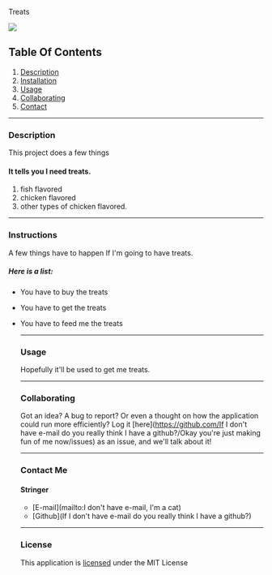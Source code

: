 Treats

  ![](https://img.shields.io/badge/License-MIT-yellowgreen)
      
  ## Table Of Contents
  1.  [Description](#description)
  2.  [Installation](#installation) 
  3.  [Usage](#usage)
  4.  [Collaborating](#collaborating)
  5.  [Contact](#contact)
      
  _________________________________
  
  ### Description
      
  This project does a few things

#### It tells you I need treats.

1.  fish flavored
2.  chicken flavored
3.  other types of chicken flavored.
      
  _________________________________
  
  ### Instructions
  
  A few things have to happen If I'm going to have treats.

##### Here is a list:
- You have to buy the treats
- You have to get the treats
- You have to feed me the treats
  
  _________________________________
  
  ### Usage
  
  Hopefully it'll be used to get me treats.
  
  _________________________________
  
  ### Collaborating
  
  Got an idea?  A bug to report?  Or even a thought on how the application could run more efficiently?  Log it [here](https://github.com/If I don't have e-mail do you really think I have a github?/Okay you're just making fun of me now/issues) as an issue, and we'll talk about it!
  
  _________________________________
  
  ### Contact Me
  
  #### Stringer
  - [E-mail](mailto:I don't have e-mail, I'm a cat)
  - [Github](If I don't have e-mail do you really think I have a github?)
  
  _________________________________
  
  ### License
  
  This application is [licensed](https://opensource.org/licenses/MIT) under the MIT License
  